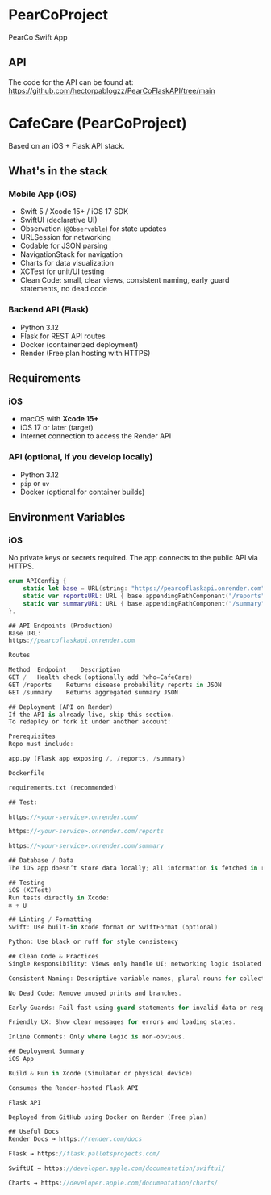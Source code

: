 # PearCoProject
PearCo Swift App

## API
The code for the API can be found at: https://github.com/hectorpablogzz/PearCoFlaskAPI/tree/main

# CafeCare (PearCoProject)

Based on an iOS + Flask API stack.

## What's in the stack

### Mobile App (iOS)
- Swift 5 / Xcode 15+ / iOS 17 SDK
- SwiftUI (declarative UI)
- Observation (`@Observable`) for state updates
- URLSession for networking
- Codable for JSON parsing
- NavigationStack for navigation
- Charts for data visualization
- XCTest for unit/UI testing
- Clean Code: small, clear views, consistent naming, early guard statements, no dead code

### Backend API (Flask)
- Python 3.12
- Flask for REST API routes
- Docker (containerized deployment)
- Render (Free plan hosting with HTTPS)

## Requirements

### iOS
- macOS with **Xcode 15+**
- iOS 17 or later (target)
- Internet connection to access the Render API

### API (optional, if you develop locally)
- Python 3.12
- `pip` or `uv`
- Docker (optional for container builds)

## Environment Variables

### iOS
No private keys or secrets required. The app connects to the public API via HTTPS.

```swift
enum APIConfig {
    static let base = URL(string: "https://pearcoflaskapi.onrender.com")!
    static var reportsURL: URL { base.appendingPathComponent("/reports") }
    static var summaryURL: URL { base.appendingPathComponent("/summary") }
}.

## API Endpoints (Production)
Base URL:
https://pearcoflaskapi.onrender.com

Routes

Method	Endpoint	Description
GET	/	Health check (optionally add ?who=CafeCare)
GET	/reports	Returns disease probability reports in JSON
GET	/summary	Returns aggregated summary JSON

## Deployment (API on Render)
If the API is already live, skip this section.
To redeploy or fork it under another account:

Prerequisites
Repo must include:

app.py (Flask app exposing /, /reports, /summary)

Dockerfile

requirements.txt (recommended)

## Test:

https://<your-service>.onrender.com/

https://<your-service>.onrender.com/reports

https://<your-service>.onrender.com/summary

## Database / Data
The iOS app doesn’t store data locally; all information is fetched in real time from the API.

## Testing
iOS (XCTest)
Run tests directly in Xcode:
⌘ + U

## Linting / Formatting
Swift: Use built-in Xcode format or SwiftFormat (optional)

Python: Use black or ruff for style consistency

## Clean Code & Practices
Single Responsibility: Views only handle UI; networking logic isolated in API classes.

Consistent Naming: Descriptive variable names, plural nouns for collections.

No Dead Code: Remove unused prints and branches.

Early Guards: Fail fast using guard statements for invalid data or responses.

Friendly UX: Show clear messages for errors and loading states.

Inline Comments: Only where logic is non-obvious.

## Deployment Summary
iOS App

Build & Run in Xcode (Simulator or physical device)

Consumes the Render-hosted Flask API

Flask API

Deployed from GitHub using Docker on Render (Free plan)

## Useful Docs
Render Docs → https://render.com/docs

Flask → https://flask.palletsprojects.com/

SwiftUI → https://developer.apple.com/documentation/swiftui/

Charts → https://developer.apple.com/documentation/charts/
